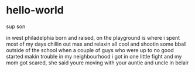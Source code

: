 # hello-world
sup son

in west philadelphia born and raised, on the playground is where i spent most of my days
chillin out max and relaxin all cool and shootin some bball outside of the school
when a couple of guys who were up to no good
started makin trouble in my neighbourhood
i got in one little fight and my mom got scared, she said
youre moving with your auntie and uncle in belair
